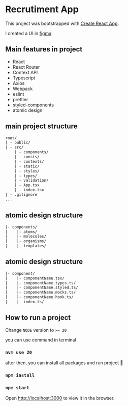 # Recrutiment App

This project was bootstrapped with [Create React App](https://github.com/facebook/create-react-app).

I created a UI in [figma](https://www.figma.com/file/TqErV4Vd7uwfdUcJlltZcB/Nord-Task?type=design&node-id=9%3A333&mode=design&t=QA65chu3D73dteBJ-1)

## Main features in project
- React
- React Router
- Context API
- Typescript
- Axios
- Webpack
- eslint
- prettier
- styled-components
- atomic design

## main project structure
```dtd
root/
| - public/
| - src/
    | - components/
    | - consts/
    | - contexts/
    | - static/
    | - styles/
    | - types/
    | - validation/
    | - App.tsx
    | - index.tsx
| - .gitignore
... 
```

## atomic design structure
```dtd
|- components/
|    |- atoms/
|    |- molecules/
|    |- organisms/
|    |- templates/
```

## atomic design structure
```dtd
|- component/
|    |- componentName.tsx/
|    |- componentName.types.ts/
|    |- componentName.styled.ts/
|    |- componentName.mocks.ts/
|    |- componentName.hook.ts/
|    |- index.ts/
```


## How to run a project

Change `NODE` version to `>= 20`

you can use command in terminal
### `nvm use 20`

after then, you can install all packages and run project 🙌
### `npm install`
### `npm start`
Open [http://localhost:3000](http://localhost:3000) to view it in the browser.

